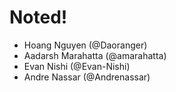 # Noted!
- Hoang Nguyen (@Daoranger)
- Aadarsh Marahatta (@amarahatta)
- Evan Nishi (@Evan-Nishi)
- Andre Nassar (@Andrenassar)
